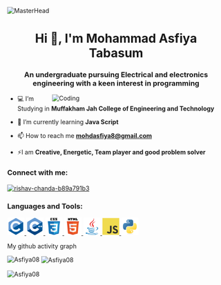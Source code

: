 ![MasterHead](https://res.cloudinary.com/practicaldev/image/fetch/s--O0u1bNHs--/c_limit%2Cf_auto%2Cfl_progressive%2Cq_90%2Cw_400/https://miro.medium.com/max/1800/0%2APXf5ge7QCN9Ga_CL.gif)
<h1 align="center">Hi 👋, I'm Mohammad Asfiya Tabasum</h1>
<h3 align="center">An undergraduate pursuing Electrical and electronics engineering with a keen interest in programming</h3>
<img align="right" alt="Coding" width="400" src="https://im3.ezgif.com/tmp/ezgif-3-8d621f66f5.gif">


- 💻 I’m Studying in **Muffakham Jah College of Engineering and Technology**

- 🌱 I’m currently learning **Java Script**

- 📫 How to reach me **mohdasfiya8@gmail.com**

- ⚡I am **Creative, Energetic, Team player and good problem solver**

<h3 align="left">Connect with me:</h3>
<p align="left">

<a href="https://www.linkedin.com/in/asfiya-tabassum-200a5418b/" target="blank"><img align="center" src="https://raw.githubusercontent.com/rahuldkjain/github-profile-readme-generator/master/src/images/icons/Social/linked-in-alt.svg" alt="rishav-chanda-b89a791b3" height="30" width="40" /></a>
</p>

<h3 align="left">Languages and Tools:</h3>
<p align="left"><a href="https://www.cprogramming.com/" target="_blank" rel="noreferrer"> <img src="https://raw.githubusercontent.com/devicons/devicon/master/icons/c/c-original.svg" alt="c" width="40" height="40"/> </a> <a href="https://www.w3schools.com/cpp/" target="_blank" rel="noreferrer"> <img src="https://raw.githubusercontent.com/devicons/devicon/master/icons/cplusplus/cplusplus-original.svg" alt="cplusplus" width="40" height="40"/> </a> <a href="https://www.w3schools.com/css/" target="_blank" rel="noreferrer"> <img src="https://raw.githubusercontent.com/devicons/devicon/master/icons/css3/css3-original-wordmark.svg" alt="css3" width="40" height="40"/> </a>      <a href="https://www.w3.org/html/" target="_blank" rel="noreferrer"> <img src="https://raw.githubusercontent.com/devicons/devicon/master/icons/html5/html5-original-wordmark.svg" alt="html5" width="40" height="40"/> </a> <a href="https://www.java.com" target="_blank" rel="noreferrer"> <img src="https://raw.githubusercontent.com/devicons/devicon/master/icons/java/java-original.svg" alt="java" width="40" height="40"/> </a> <a href="https://developer.mozilla.org/en-US/docs/Web/JavaScript" target="_blank" rel="noreferrer"> <img src="https://raw.githubusercontent.com/devicons/devicon/master/icons/javascript/javascript-original.svg" alt="javascript" width="40" height="40"/> </a> <a href="https://www.python.org" target="_blank" rel="noreferrer"> <img src="https://raw.githubusercontent.com/devicons/devicon/master/icons/python/python-original.svg" alt="python" width="40" height="40"/> </a> </p>

My github activity graph
<p><img align="left" src="https://github-readme-stats.vercel.app/api/top-langs?username=Asfiya08&show_icons=true&locale=en&layout=compact&theme=tokyonight" alt="Asfiya08" /></p>

<p>&nbsp;<img align="center" src="https://github-readme-stats.vercel.app/api?username=Asfiya08&show_icons=true&locale=en&theme=tokyonight" alt="Asfiya08" /></p>

<p><img align="center" src="https://github-readme-streak-stats.herokuapp.com/?user=Asfiya08&&theme=tokyonight" alt="Asfiya08" /></p>
